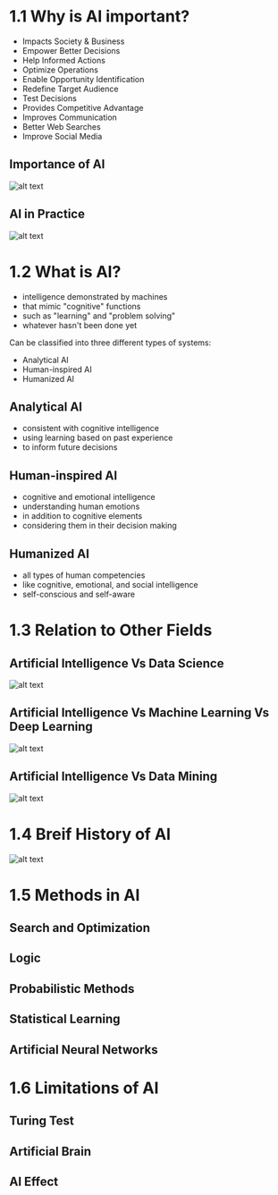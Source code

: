 
# 1.1 Why is AI important?
- Impacts Society & Business
- Empower Better Decisions
- Help Informed Actions
- Optimize Operations
- Enable Opportunity Identification
- Redefine Target Audience
- Test Decisions
- Provides Competitive Advantage
- Improves Communication
- Better Web Searches
- Improve Social Media

## Importance of AI

![alt text](https://github.com/ankitrathi169/ankitrathi169.github.io/blob/master/Resources/WhyAI_1.jpg)

## AI in Practice

![alt text](https://github.com/ankitrathi169/ankitrathi169.github.io/blob/master/Resources/WhyAI_2.jpg)

# 1.2 What is AI?

- intelligence demonstrated by machines
- that mimic "cognitive" functions
- such as "learning" and "problem solving"
- whatever hasn't been done yet

Can be classified into three different types of systems: 
- Analytical AI
- Human-inspired AI
- Humanized AI

## Analytical AI
- consistent with cognitive intelligence
- using learning based on past experience
- to inform future decisions

## Human-inspired AI
- cognitive and emotional intelligence
- understanding human emotions
- in addition to cognitive elements
- considering them in their decision making

## Humanized AI
- all types of human competencies 
- like cognitive, emotional, and social intelligence
- self-conscious and self-aware 

# 1.3 Relation to Other Fields

## Artificial Intelligence Vs Data Science
![alt text](https://github.com/ankitrathi169/ankitrathi169.github.io/blob/master/Resources/AIvsDS.jpg)

## Artificial Intelligence Vs Machine Learning Vs Deep Learning
![alt text](https://github.com/ankitrathi169/ankitrathi169.github.io/blob/master/Resources/AIvsMLvsDL.png)

## Artificial Intelligence Vs Data Mining
![alt text](https://github.com/ankitrathi169/ankitrathi169.github.io/blob/master/Resources/AIvsDM.jpg)

# 1.4 Breif History of AI
![alt text](https://github.com/ankitrathi169/ankitrathi169.github.io/blob/master/Resources/AI_Timeline.jpeg)

# 1.5 Methods in AI

## Search and Optimization

## Logic

## Probabilistic Methods

## Statistical Learning

## Artificial Neural Networks

# 1.6 Limitations of AI

## Turing Test

## Artificial Brain

## AI Effect
